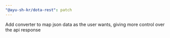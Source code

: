 ```yaml
---
"@ayu-sh-kr/dota-rest": patch
---
```


Add converter to map json data as the user wants, giving more control over the api response
